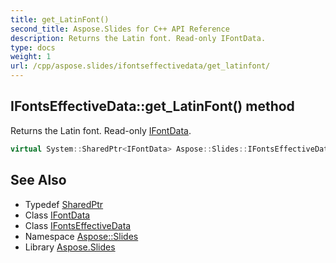 ```yaml
---
title: get_LatinFont()
second_title: Aspose.Slides for C++ API Reference
description: Returns the Latin font. Read-only IFontData.
type: docs
weight: 1
url: /cpp/aspose.slides/ifontseffectivedata/get_latinfont/
---
```

## IFontsEffectiveData::get_LatinFont() method


Returns the Latin font. Read-only [IFontData](../../ifontdata/).

```cpp
virtual System::SharedPtr<IFontData> Aspose::Slides::IFontsEffectiveData::get_LatinFont()=0
```

## See Also

* Typedef [SharedPtr](../../system/sharedptr/)
* Class [IFontData](../ifontdata/)
* Class [IFontsEffectiveData](./)
* Namespace [Aspose::Slides](../)
* Library [Aspose.Slides](../../)